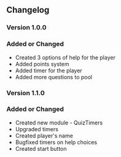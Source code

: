 ## **Changelog**
### **Version 1.0.0**
### **Added or Changed**
* Created 3 options of help for the player
* Added points system 
* Added timer for the player
* Added more questions to pool




### **Version 1.1.0**
### **Added or Changed**
* Created new module - QuizTimers
* Upgraded timers
* Created player's name
* Bugfixed timers on help choices
* Created start button
